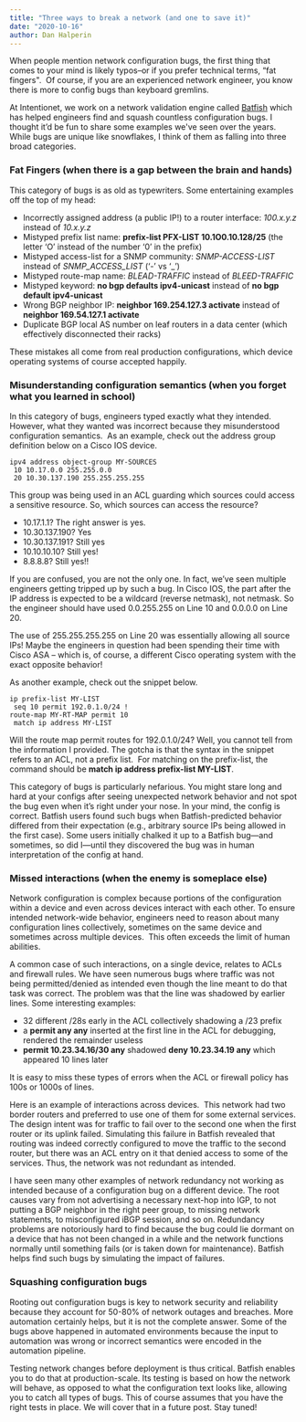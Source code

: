 ```yaml
---
title: "Three ways to break a network (and one to save it)"
date: "2020-10-16"
author: Dan Halperin
---
```


When people mention network configuration bugs, the first thing that comes to your mind is likely typos–or if you prefer technical terms, “fat fingers".  Of course, if you are an experienced network engineer, you know there is more to config bugs than keyboard gremlins.

At Intentionet, we work on a network validation engine called [Batfish](https://www.batfish.org/) which has helped engineers find and squash countless configuration bugs. I thought it’d be fun to share some examples we've seen over the years. While bugs are unique like snowflakes, I think of them as falling into three broad categories.

### Fat Fingers (when there is a gap between the brain and hands)

This category of bugs is as old as typewriters. Some entertaining examples off the top of my head:

- Incorrectly assigned address (a public IP!) to a router interface: _100.x.y.z_ instead of _10.x.y.z_
- Mistyped prefix list name: **prefix-list PFX-LIST 10.1O0.10.128/25** (the letter ‘O’ instead of the number ‘0’ in the prefix)
- Mistyped access-list for a SNMP community: _SNMP-ACCESS-LIST_ instead of _SNMP_ACCESS_LIST_ (‘-’ vs ‘\_’)
- Mistyped route-map name: _BLEAD-TRAFFIC_ instead of _BLEED-TRAFFIC_
- Mistyped keyword: **no bgp defaults ipv4-unicast** instead of **no bgp default ipv4-unicast**
- Wrong BGP neighbor IP: **neighbor 169.254.127.3 activate** instead of **neighbor 169.54.127.1 activate**
- Duplicate BGP local AS number on leaf routers in a data center (which effectively disconnected their racks)

These mistakes all come from real production configurations, which device operating systems of course accepted happily.

### Misunderstanding configuration semantics (when you forget what you learned in school)

In this category of bugs, engineers typed exactly what they intended. However, what they wanted was incorrect because they misunderstood configuration semantics.  As an example, check out the address group definition below on a Cisco IOS device.

```
ipv4 address object-group MY-SOURCES
 10 10.17.0.0 255.255.0.0
 20 10.30.137.190 255.255.255.255
```

This group was being used in an ACL guarding which sources could access a sensitive resource. So, which sources can access the resource?

- 10.17.1.1? The right answer is yes.
- 10.30.137.190? Yes
- 10.30.137.191? Still yes
- 10.10.10.10? Still yes!
- 8.8.8.8? Still yes!!

If you are confused, you are not the only one. In fact, we’ve seen multiple engineers getting tripped up by such a bug. In Cisco IOS, the part after the IP address is expected to be a wildcard (reverse netmask), not netmask. So the engineer should have used 0.0.255.255 on Line 10 and 0.0.0.0 on Line 20.

The use of 255.255.255.255 on Line 20 was essentially allowing all source IPs! Maybe the engineers in question had been spending their time with Cisco ASA – which is, of course, a different Cisco operating system with the exact opposite behavior!

As another example, check out the snippet below.

```
ip prefix-list MY-LIST
 seq 10 permit 192.0.1.0/24 !
route-map MY-RT-MAP permit 10
 match ip address MY-LIST
```

Will the route map permit routes for 192.0.1.0/24? Well, you cannot tell from the information I provided. The gotcha is that the syntax in the snippet refers to an ACL, not a prefix list.  For matching on the prefix-list, the command should be **match ip address prefix-list MY-LIST**.

This category of bugs is particularly nefarious. You might stare long and hard at your configs after seeing unexpected network behavior and not spot the bug even when it’s right under your nose. In your mind, the config is correct. Batfish users found such bugs when Batfish-predicted behavior differed from their expectation (e.g., arbitrary source IPs being allowed in the first case). Some users initially chalked it up to a Batfish bug—and sometimes, so did I—until they discovered the bug was in human interpretation of the config at hand.

### Missed interactions (when the enemy is someplace else)

Network configuration is complex because portions of the configuration within a device and even across devices interact with each other. To ensure intended network-wide behavior, engineers need to reason about many configuration lines collectively, sometimes on the same device and sometimes across multiple devices.  This often exceeds the limit of human abilities.

A common case of such interactions, on a single device, relates to ACLs and firewall rules. We have seen numerous bugs where traffic was not being permitted/denied as intended even though the line meant to do that task was correct. The problem was that the line was shadowed by earlier lines. Some interesting examples:

- 32 different /28s early in the ACL collectively shadowing a /23 prefix
- a **permit any any** inserted at the first line in the ACL for debugging, rendered the remainder useless
- **permit 10.23.34.16/30 any** shadowed **deny 10.23.34.19 any** which appeared 10 lines later

It is easy to miss these types of errors when the ACL or firewall policy has 100s or 1000s of lines.

Here is an example of interactions across devices.  This network had two border routers and preferred to use one of them for some external services. The design intent was for traffic to fail over to the second one when the first router or its uplink failed. Simulating this failure in Batfish revealed that routing was indeed correctly configured to move the traffic to the second router, but there was an ACL entry on it that denied access to some of the services. Thus, the network was not redundant as intended.

I have seen many other examples of network redundancy not working as intended because of a configuration bug on a different device. The root causes vary from not advertising a necessary next-hop into IGP, to not putting a BGP neighbor in the right peer group, to missing network statements, to misconfigured iBGP session, and so on. Redundancy problems are notoriously hard to find because the bug could lie dormant on a device that has not been changed in a while and the network functions normally until something fails (or is taken down for maintenance). Batfish helps find such bugs by simulating the impact of failures.

### Squashing configuration bugs

Rooting out configuration bugs is key to network security and reliability because they account for 50-80% of network outages and breaches. More automation certainly helps, but it is not the complete answer. Some of the bugs above happened in automated environments because the input to automation was wrong or incorrect semantics were encoded in the automation pipeline.

Testing network changes before deployment is thus critical. Batfish enables you to do that at production-scale. Its testing is based on how the network will behave, as opposed to what the configuration text looks like, allowing you to catch all types of bugs. This of course assumes that you have the right tests in place. We will cover that in a future post. Stay tuned!
